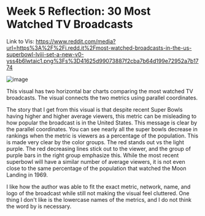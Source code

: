 # Week 5 Reflection: 30 Most Watched TV Broadcasts

Link to Vis: https://www.reddit.com/media?url=https%3A%2F%2Fi.redd.it%2Fmost-watched-broadcasts-in-the-us-superbowl-lviii-set-a-new-v0-yss4b6lwtaic1.png%3Fs%3D41625d99073887f2cba7b64d199e72952a7b1774

![image](https://github.com/BradyA25/reflections/assets/156399490/f70ea9c2-e52f-4bfd-bd02-7567a0e54e16)

This visual has two horizontal bar charts comparing the most watched TV broadcasts. The visual connects the two metrics using parallel coordinates.

The story that I get from this visual is that despite recent Super Bowls having higher and higher average viewers, this metric can be misleading to how popular the broadcast is in the United States. This message is clear by the parallel coordinates. You can see nearly all the super bowls decrease in rankings when the metric is viewers as a percentage of the population. This is made very clear by the color groups. The red stands out vs the light purple. The red decreasing lines stick out to the viewer, and the group of purple bars in the right group emphasize this. While the most recent superbowl will have a similar number of average viewers, it is not even close to the same percentage of the population that watched the Moon Landing in 1969.

I like how the author was able to fit the exact metric, network, name, and logo of the broadcast while still not making the visual feel cluttered. One thing I don't like is the lowercase names of the metrics, and I do not think the word by is necessary.

